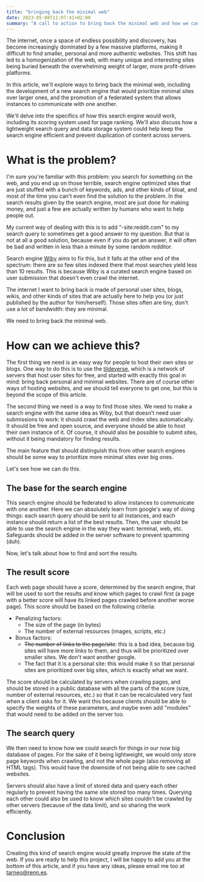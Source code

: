 ```yaml
---
title: "bringing back the minimal web"
date: 2023-05-08T11:07:41+02:00
summary: "A call to action to bring back the minimal web and how we can achieve it"
---
```


The internet, once a space of endless possibility and discovery, has become increasingly dominated by a few massive platforms, making it difficult to find smaller, personal and more authentic websites. This shift has led to a homogenization of the web, with many unique and interesting sites being buried beneath the overwhelming weight of larger, more profit-driven platforms.

In this article, we'll explore ways to bring back the minimal web, including the development of a new search engine that would prioritize minimal sites over larger ones, and the promotion of a federated system that allows instances to communicate with one another.

We'll delve into the specifics of how this search engine would work, including its scoring system used for page ranking. We'll also discuss how a lightweight search query and data storage system could help keep the search engine efficient and prevent duplication of content across servers.

# What is the problem?

I'm sure you're familiar with this problem: you search for something on the web, and you end up on those terrible, search engine optimized sites that are just stuffed with a bunch of keywords, ads, and other kinds of bloat, and most of the time you can't even find the solution to the problem. In the search results given by the search engine, most are just done for making money, and just a few are actually written by humans who want to help people out.

My current way of dealing with this is to add "-site:reddit.com" to my search query to sometimes get a good answer to my question. But that is not at all a good solution, because even if you do get an answer, it will often be bad and written in less than a minute by some random redditor.

Search engine [Wiby](https://wiby.me) aims to fix this, but it falls at the other end of the spectrum: there are so few sites indexed there that most searches yield less than 10 results. This is because Wiby is a curated search engine based on user submission that doesn't even crawl the internet.

The internet I want to bring back is made of personal user sites, blogs, wikis, and other kinds of sites that are actually here to help you (or just published by the author for him/herself). Those sites often are tiny, don't use a lot of bandwidth: they are minimal.

We need to bring back the minimal web.

# How can we achieve this?

The first thing we need is an easy way for people to host their own sites or blogs. One way to do this is to use the [tildeverse](https://tildeverse.org), which is a network of servers that host user sites for free, and started with exactly this goal in mind: bring back personal and minimal websites. There are of course other ways of hosting websites, and we should tell everyone to get one, but this is beyond the scope of this article.

The second thing we need is a way to find those sites. We need to make a search engine with the same idea as Wiby, but that doesn't need user submissions to work: it should crawl the web and index sites automatically. It should be free and open source, and everyone should be able to host their own instance of it. Of course, it should also be possible to submit sites, without it being mandatory for finding results.

The main feature that should distinguish this from other search engines should be some way to prioritize more minimal sites over big ones.

Let's see how we can do this.

## The base for the search engine

This search engine should be federated to allow instances to communicate with one another. Here we can absolutely learn from google's way of doing things: each search query should be sent to all instances, and each instance should return a list of the best results. Then, the user should be able to use the search engine in the way they want: terminal, web, etc. Safeguards should be added in the server software to prevent spamming (duh).

Now, let's talk about how to find and sort the results.

## The result score

Each web page should have a score, determined by the search engine, that will be used to sort the results and know which pages to crawl first (a page with a better score will have its linked pages crawled before another worse page). This score should be based on the following criteria:
- Penalizing factors:
    - The size of the page (in bytes)
    - The number of external resources (images, scripts, etc.)
- Bonus factors:
    - ~~The number of links to the page/site~~: this is a bad idea, because big sites will have more links to them, and thus will be prioritized over smaller sites. We don't want another google.
    - The fact that it is a personal site: this would make it so that personal sites are prioritized over big sites, which is exactly what we want.

The score should be calculated by servers when crawling pages, and should be stored in a public database with all the parts of the score (size, number of external resources, etc.) so that it can be recalculated very fast when a client asks for it. We want this because clients should be able to specify the weights of these parameters, and maybe even add "modules" that would need to be added on the server too.

## The search query

We then need to know how we could search for things in our now big database of pages. For the sake of it being lightweight, we would only store page keywords when crawling, and not the whole page (also removing all HTML tags). This would have the downside of not being able to see cached websites.

Servers should also have a limit of stored data and query each other regularly to prevent having the same site stored too many times. Querying each other could also be used to know which sites couldn't be crawled by other servers (because of the data limit), and so sharing the work efficiently.

# Conclusion

Creating this kind of search engine would greatly improve the state of the web. If you are ready to help this project, I will be happy to add you at the bottom of this article, and if you have any ideas, please email me too at [tarneo@renn.es](mailto:tarneo@renn.es).
